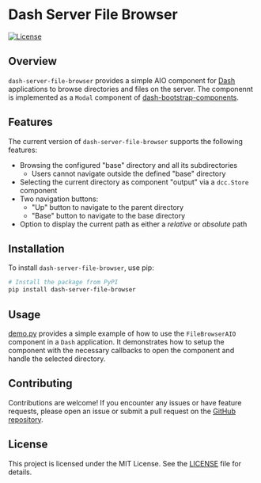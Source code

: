 # Dash Server File Browser

[![License](https://img.shields.io/badge/license-MIT-blue.svg)](LICENSE)

## Overview

`dash-server-file-browser` provides a simple AIO component for [Dash](https://github.com/plotly/dash) applications to browse directories and files on the server.
The componennt is implemented as a `Modal` component of [dash-bootstrap-components](https://github.com/facultyai/dash-bootstrap-components).

## Features

The current version of `dash-server-file-browser` supports the following features:

- Browsing the configured "base" directory and all its subdirectories
  - Users cannot navigate outside the defined "base" directory
- Selecting the current directory as component "output" via a `dcc.Store` component
- Two navigation buttons:
  - "Up" button to navigate to the parent directory
  - "Base" button to navigate to the base directory
- Option to display the current path as either a *relative* or *absolute* path

## Installation

To install `dash-server-file-browser`, use pip:

```bash
# Install the package from PyPI
pip install dash-server-file-browser
```

## Usage

[demo.py](https://github.com/Zoraiyo/dash-server-file-browser/blob/main/demo/demo.py) provides a simple example of how to use the `FileBrowserAIO` component in a `Dash` application.
It demonstrates how to setup the component with the necessary callbacks to open the
component and handle the selected directory.

## Contributing

Contributions are welcome! If you encounter any issues or have feature requests, please open an issue or submit a pull request on the [GitHub repository](https://github.com/Zoraiyo/dash-server-file-browser).

## License

This project is licensed under the MIT License. See the [LICENSE](LICENSE) file for details.
